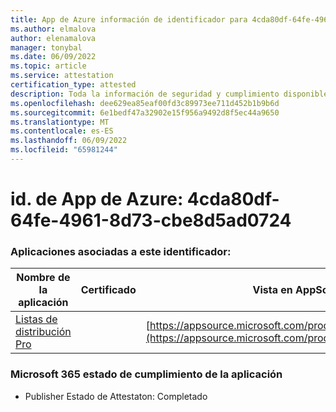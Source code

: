 ```yaml
---
title: App de Azure información de identificador para 4cda80df-64fe-4961-8d73-cbe8d5ad0724
ms.author: elmalova
author: elenamalova
manager: tonybal
ms.date: 06/09/2022
ms.topic: article
ms.service: attestation
certification_type: attested
description: Toda la información de seguridad y cumplimiento disponible para 4cda80df-64fe-4961-8d73-cbe8d5ad0724.
ms.openlocfilehash: dee629ea85eaf00fd3c89973ee711d452b1b9b6d
ms.sourcegitcommit: 6e1bedf47a32902e15f956a9492d8f5ec44a9650
ms.translationtype: MT
ms.contentlocale: es-ES
ms.lasthandoff: 06/09/2022
ms.locfileid: "65981244"
---
```

# <a name="azure-app-id-4cda80df-64fe-4961-8d73-cbe8d5ad0724"></a>id. de App de Azure: 4cda80df-64fe-4961-8d73-cbe8d5ad0724


### <a name="apps-associated-with-this-id"></a>Aplicaciones asociadas a este identificador:
| **Nombre de la aplicación** | **Certificado** | **Vista en AppSource** |
|--------------|---------------|-----------------------|
| [Listas de distribución Pro](../forward/WA200002977.md) |  | [https://appsource.microsoft.com/product/office/WA200002977](https://appsource.microsoft.com/product/office/WA200002977) |

### <a name="microsoft-365-app-compliance-status"></a>Microsoft 365 estado de cumplimiento de la aplicación
- Publisher Estado de Attestaton: Completado
